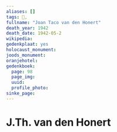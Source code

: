```yaml
---
aliases: []
tags: 👤, 
fullname: "Joan Taco van den Honert"
death_year: 1942
death_date: 1942-05-2
wikipedia:
gedenkplaat: yes
holocaust_monument:
joods_monument:
oranjehotel:
gedenkboek:
  page: 98
  page_img: 
  uuid: 
  profile_photo: 
sinke_page:
---
```


# J.Th. van den Honert
